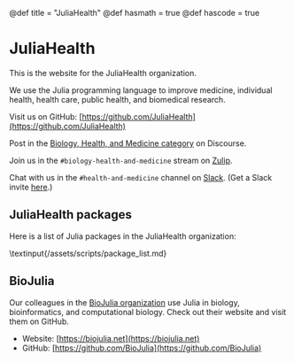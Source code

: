 @def title = "JuliaHealth"
@def hasmath = true
@def hascode = true

# JuliaHealth

This is the website for the JuliaHealth organization.

We use the Julia programming language to improve medicine, individual health, health care, public health, and biomedical research.

Visit us on GitHub: [https://github.com/JuliaHealth](https://github.com/JuliaHealth)

Post in the [Biology, Health, and Medicine category](https://discourse.julialang.org/c/domain/bio/15) on Discourse.

Join us in the `#biology-health-and-medicine` stream on [Zulip](https://julialang.zulipchat.com).

Chat with us in the `#health-and-medicine` channel on [Slack](https://julialang.slack.com). (Get a Slack invite [here](https://slackinvite.julialang.org).)

## JuliaHealth packages

Here is a list of Julia packages in the JuliaHealth organization:

\textinput{/assets/scripts/package_list.md}

## BioJulia

Our colleagues in the [BioJulia organization](https://biojulia.net) use Julia in biology, bioinformatics, and computational biology. Check out their website and visit them on GitHub.
- Website: [https://biojulia.net](https://biojulia.net)
- GitHub: [https://github.com/BioJulia](https://github.com/BioJulia)
